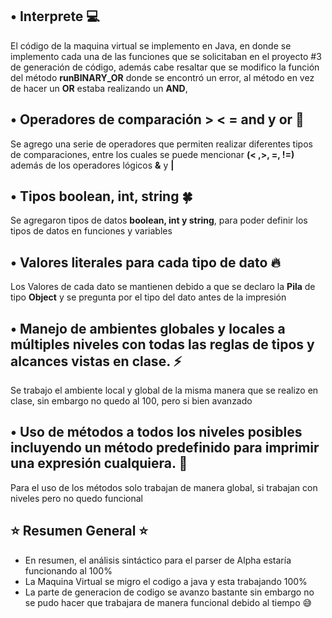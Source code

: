 ## •    Interprete :computer:
El código de la maquina virtual se implemento en Java, en donde se implemento cada una de las funciones
que se solicitaban en el proyecto #3 de generación de código, además cabe resaltar que se modifico la función
del método  **runBINARY_OR** donde se encontró un error, al método en vez de hacer un **OR** estaba realizando un **AND**,

## •   Operadores de comparación > < = and y or :star2:
Se agrego una serie de operadores que permiten realizar diferentes tipos de comparaciones, entre los cuales se puede mencionar
**(< ,>, =, !=)** además de los operadores lógicos **&** y **|**

## •   Tipos boolean, int, string :four_leaf_clover:
Se agregaron tipos de datos **boolean, int y string**, para poder definir los tipos de datos en funciones y variables

## •   Valores literales para cada tipo de dato :fire:
Los Valores de cada dato se mantienen debido a que se declaro la **Pila** de tipo **Object** y se pregunta por el tipo del dato antes de la impresión

## •   Manejo de ambientes globales y locales a múltiples niveles con todas las reglas de tipos y alcances vistas en clase. :zap:
Se trabajo el ambiente local y global de la misma manera que se realizo en clase, sin embargo no quedo al 100, pero si bien avanzado

## •   Uso de métodos a todos los niveles posibles incluyendo un método predefinido para imprimir una expresión cualquiera. :rocket:
Para el uso de los métodos solo trabajan de manera global, si trabajan con niveles pero no quedo funcional

## :star: Resumen General :star:
- En resumen, el análisis sintáctico para el parser de Alpha estaría funcionando al 100%
- La Maquina Virtual se migro el codigo a java y esta trabajando 100%
- La parte de generacion de codigo se avanzo bastante sin embargo no se pudo hacer que trabajara de manera funcional debido al tiempo :sweat_smile:
